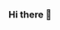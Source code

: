 ### Hi there 👋

<!--
**Dev-Shifat/Dev-Shifat** is a ✨ _special_ ✨ repository because its `README.md` (this file) appears on your GitHub profile.

Here are some ideas to get you started:

- 🔭 I’m currently working on ...
- 🌱 I’m currently### Hi there 👋, my name is Shahriar Ahmed (Shifat)

#### I am Web Developer and Entrepreneur.

![I am Web Developer and Entrepreneur.](https://arturssmirnovs.github.io/github-profile-readme-generator/images/banner.png)

Hi I am Shahriar Ahmed (Shifat).

I am a student besides I am a Web Developer and Entrepreneur.

Basically I am also a learner.

I am interested in Learning and creating new creativity with my Knowledge.

Skills: JS/MongoDB/Node JS/React JS/HTML/CSS/MySQL/Firebase

- 🔭 I’m currently working on FinenPay and OffCarry 

- 🌱 I’m currently learning JavaScript 

- 🤔 I’m looking for help with My Dream and Dream Project 

- 💬 Ask me about Web, App and Business 

- ⚡ Fun fact: Programming and Coding 

[<img src='https://cdn.jsdelivr.net/npm/simple-icons@3.0.1/icons/github.svg' alt='github' height='40'>](https://github.com/Dev-Shifat)  [<img src='https://cdn.jsdelivr.net/npm/simple-icons@3.0.1/icons/linkedin.svg' alt='linkedin' height='40'>](https://www.linkedin.com/in/dev-shifat/)  [<img src='https://cdn.jsdelivr.net/npm/simple-icons@3.0.1/icons/facebook.svg' alt='facebook' height='40'>](https://www.facebook.com/Entrepreneur.sast)  [<img src='https://cdn.jsdelivr.net/npm/simple-icons@3.0.1/icons/instagram.svg' alt='instagram' height='40'>](https://www.instagram.com/dev-shifat/)  [<img src='https://cdn.jsdelivr.net/npm/simple-icons@3.0.1/icons/twitter.svg' alt='twitter' height='40'>](https://twitter.com/Dev_Shifat)  [<img src='https://cdn.jsdelivr.net/npm/simple-icons@3.0.1/icons/icloud.svg' alt='website' height='40'>](https://offcarry.com)  

<a href='https://archiveprogram.github.com/'><img src='https://raw.githubusercontent.com/acervenky/animated-github-badges/master/assets/acbadge.gif' width='40' height='40'></a> <a href='https://docs.github.com/en/developers'><img src='https://raw.githubusercontent.com/acervenky/animated-github-badges/master/assets/devbadge.gif' width='40' height='40'></a> <a href='https://github.com/pricing'><img src='https://raw.githubusercontent.com/acervenky/animated-github-badges/master/assets/pro.gif' width='40' height='40'></a> <a href='https://stars.github.com/'><img src='https://raw.githubusercontent.com/acervenky/animated-github-badges/master/assets/starbadge.gif' width='35' height='35'></a> <a href='https://docs.github.com/en/github/supporting-the-open-source-community-with-github-sponsors'><img src='https://raw.githubusercontent.com/acervenky/animated-github-badges/master/assets/sponsorbadge.gif' width='35' height='35'></a> 

[![trophy](https://github-profile-trophy.vercel.app/?username=Dev-Shifat)](https://github.com/ryo-ma/github-profile-trophy)

[![Top Langs](https://github-readme-stats.vercel.app/api/top-langs/?username=Dev-Shifat)](https://github.com/anuraghazra/github-readme-stats)

![GitHub stats](https://github-readme-stats.vercel.app/api?username=Dev-Shifat&show_icons=true&count_private=true)  

![GitHub Activity Graph](https://activity-graph.herokuapp.com/graph?username=Dev-Shifat)  

![GitHub metrics](https://metrics.lecoq.io/Dev-Shifat)  

![GitHub streak stats](https://github-readme-streak-stats.herokuapp.com/?user=Dev-Shifat)  

![Profile views](https://gpvc.arturio.dev/Dev-Shifat)   learning ...
- 👯 I’m looking to collaborate on ...
- 🤔 I’m looking for help with ...
- 💬 Ask me about ...
- 📫 How to reach me: ...
- 😄 Pronouns: ...
- ⚡ Fun fact: ...
-->
